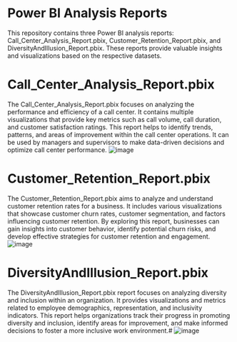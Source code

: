 # Power BI Analysis Reports
This repository contains three Power BI analysis reports: Call_Center_Analysis_Report.pbix, Customer_Retention_Report.pbix, and DiversityAndIllusion_Report.pbix. These reports provide valuable insights and visualizations based on the respective datasets. 

# Call_Center_Analysis_Report.pbix
The Call_Center_Analysis_Report.pbix focuses on analyzing the performance and efficiency of a call center. It contains multiple visualizations that provide key metrics such as call volume, call duration, and customer satisfaction ratings. This report helps to identify trends, patterns, and areas of improvement within the call center operations. It can be used by managers and supervisors to make data-driven decisions and optimize call center performance.
![image](https://github.com/SumanVSarawad/Power-BI/assets/118813644/61069aae-64dd-41d7-93a1-8d0e0fd6ff56)

# Customer_Retention_Report.pbix
The Customer_Retention_Report.pbix aims to analyze and understand customer retention rates for a business. It includes various visualizations that showcase customer churn rates, customer segmentation, and factors influencing customer retention. By exploring this report, businesses can gain insights into customer behavior, identify potential churn risks, and develop effective strategies for customer retention and engagement.
![image](https://github.com/SumanVSarawad/Power-BI/assets/118813644/1f1c0d6a-7f61-4760-91a7-1a6bd6be9314)

# DiversityAndIllusion_Report.pbix
The DiversityAndIllusion_Report.pbix report focuses on analyzing diversity and inclusion within an organization. It provides visualizations and metrics related to employee demographics, representation, and inclusivity indicators. This report helps organizations track their progress in promoting diversity and inclusion, identify areas for improvement, and make informed decisions to foster a more inclusive work environment.#
![image](https://github.com/SumanVSarawad/Power-BI/assets/118813644/a88035e0-ff42-4361-a1c7-8ff98a087397)
